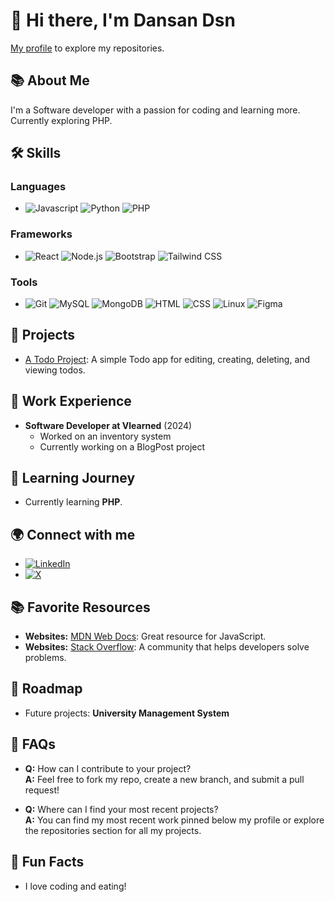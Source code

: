# 👋 Hi there, I'm Dansan Dsn

[My profile](https://github.com/dansan-dsn?tab=repositories) to explore my repositories.

## 📚 About Me
I'm a Software developer with a passion for coding and learning more. Currently exploring PHP.

## 🛠️ Skills
### Languages
- ![Javascript](https://img.shields.io/badge/Javascprit-F7DF1E?style=flat-square&logo=javascript&logoColor=black&label=) ![Python](https://img.shields.io/badge/Python-3776AB?style=flat-square&logo=python&logoColor=white&label=) ![PHP](https://img.shields.io/badge/PHP-777BB4?style=flat-square&logo=php&logoColor=white&label=)

### Frameworks
- ![React](https://img.shields.io/badge/React-61DAFB?style=flat-square&logo=react&logoColor=black&label=) ![Node.js](https://img.shields.io/badge/Node.js-339933?style=flat-square&logo=nodedotjs&logoColor=white&label=) ![Bootstrap](https://img.shields.io/badge/Bootstrap-563D7C?style=flat-square&logo=bootstrap&logoColor=white&label=) ![Tailwind CSS](https://img.shields.io/badge/Tailwind%20CSS-06B6D4?style=flat-square&logo=tailwind-css&logoColor=white&label=)

### Tools
- ![Git](https://img.shields.io/badge/Git-F05032?style=flat-square&logo=git&logoColor=white&label=) ![MySQL](https://img.shields.io/badge/MySQL-005C84?style=flat-square&logo=mysql&logoColor=white&label=) ![MongoDB](https://img.shields.io/badge/MongoDB-47A248?style=flat-square&logo=mongodb&logoColor=white&label=) ![HTML](https://img.shields.io/badge/HTML5-E34F26?style=flat-square&logo=html5&logoColor=white&label=) ![CSS](https://img.shields.io/badge/CSS3-1572B6?style=flat-square&logo=css3&logoColor=white&label=) ![Linux](https://img.shields.io/badge/Linux-FCC624?style=flat-square&logo=linux&logoColor=black&label=) ![Figma](https://img.shields.io/badge/Figma-000000?style=flat-square&logo=figma&logoColor=purple)

## 🌟 Projects
- [A Todo Project](https://github.com/dansan-dsn/Node-Todo): A simple Todo app for editing, creating, deleting, and viewing todos.

## 💼 Work Experience
- **Software Developer at Vlearned** (2024)
  - Worked on an inventory system
  - Currently working on a BlogPost project

## 📖 Learning Journey
- Currently learning **PHP**.

## 🌍 Connect with me
- [![LinkedIn](https://img.shields.io/badge/LinkedIn-0A66C2?style=flat-square&logo=linkedin&logoColor=white)](https://www.linkedin.com/in/Dansan-d.s.n) 
- [![X](https://img.shields.io/badge/X-000000?style=flat-square&logo=x&logoColor=white)](https://x.com/dsn970)

## 📚 Favorite Resources
- **Websites:** [MDN Web Docs](https://developer.mozilla.org/en/): Great resource for JavaScript.
- **Websites:** [Stack Overflow](https://stackoverflow.com): A community that helps developers solve problems.

## 🚀 Roadmap
- Future projects: **University Management System**

## 💬 FAQs
- **Q:** How can I contribute to your project?  
  **A:** Feel free to fork my repo, create a new branch, and submit a pull request!
  
- **Q:** Where can I find your most recent projects?  
  **A:** You can find my most recent work pinned below my profile or explore the repositories section for all my projects.

## 🎉 Fun Facts
- I love coding and eating!
